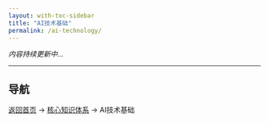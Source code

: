 ```yaml
---
layout: with-toc-sidebar
title: "AI技术基础"
permalink: /ai-technology/
---
```


*内容持续更新中...*

---
## 导航
[返回首页](/) → [核心知识体系](/core-knowledge-system/) → AI技术基础
